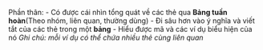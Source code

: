 Phần thân:
    - Có được cái nhìn tổng quát về các thẻ qua **Bảng tuần hoàn**(Theo nhóm, liên quan, thường dùng)
    - Đi sâu hơn vào ý nghĩa và viết tắt của các thẻ trong một **bảng**
    - Hiểu được mã và các ví dụ biểu hiện của nó
*Ghi chú: mỗi ví dụ có thể chứa nhiều thẻ cùng liên quan* 